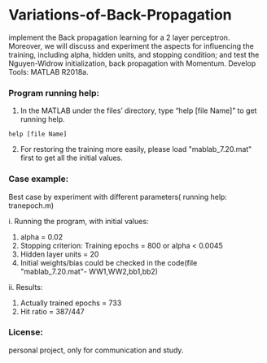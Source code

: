 # Variations-of-Back-Propagation
implement the Back propagation learning for a 2 layer perceptron. Moreover, we will discuss and experiment the aspects for influencing the training, including alpha, hidden units, and stopping condition; and test the Nguyen-Widrow initialization, back propagation with Momentum.
Develop Tools: MATLAB R2018a.

### Program running help: 
1.	In the MATLAB under the files’ directory, type “help [file Name]” to get running help.
```
help [file Name]
```
2.	For restoring the training more easily, please load "mablab_7.20.mat" first to get all the initial values.

### Case example:
Best case by experiment with different parameters( running help: tranepoch.m)

i.	Running the program, with initial values:
  1.	alpha = 0.02
  2.	Stopping criterion: Training epochs = 800 or alpha < 0.0045
  3.	Hidden layer units = 20
  4.	Initial weights/bias could be checked in the code(file "mablab_7.20.mat"- WW1,WW2,bb1,bb2)
  
ii.	Results:
  1.	Actually trained epochs = 733
  2.	Hit ratio = 387/447
  


### License:
personal project, only for communication and study.
